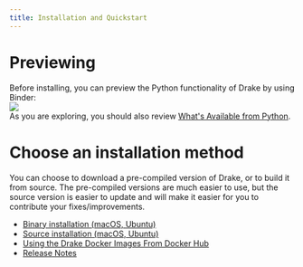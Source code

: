 ```yaml
---
title: Installation and Quickstart
---
```


# Previewing

Before installing, you can preview the Python functionality of Drake by using
Binder: <br/>
<a target="_doc" href="https://mybinder.org/v2/gh/RobotLocomotion/drake/nightly-release-binder?filepath=tutorials">
  <img src="https://mybinder.org/badge_logo.svg"/>
</a> <br/>
As you are exploring, you should also review
[What's Available from Python](/python_bindings.html#whats-available-from-python).

# Choose an installation method

You can choose to download a pre-compiled version of Drake, or to build it from source. The pre-compiled versions are much easier to use, but the source version is easier to update and will make it easier for you to contribute your fixes/improvements.

* [Binary installation (macOS, Ubuntu)](/from_binary.html)  
* [Source installation (macOS, Ubuntu)](/from_source.html)  
* [Using the Drake Docker Images From Docker Hub](/docker.html)  
* [Release Notes](/release_notes.html)  

